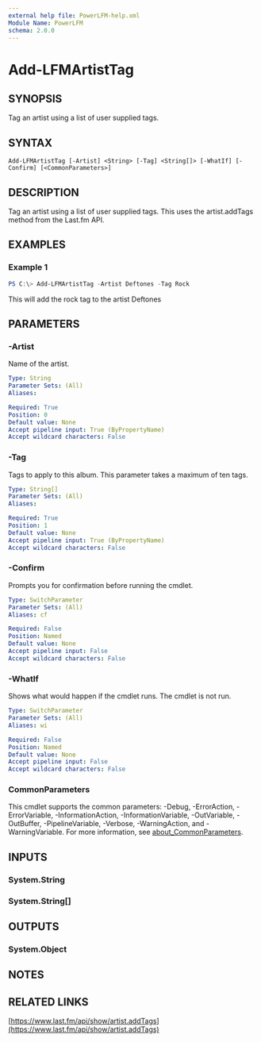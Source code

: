 ```yaml
---
external help file: PowerLFM-help.xml
Module Name: PowerLFM
schema: 2.0.0
---
```


# Add-LFMArtistTag

## SYNOPSIS
Tag an artist using a list of user supplied tags.

## SYNTAX

```
Add-LFMArtistTag [-Artist] <String> [-Tag] <String[]> [-WhatIf] [-Confirm] [<CommonParameters>]
```

## DESCRIPTION
Tag an artist using a list of user supplied tags. This uses the artist.addTags method from the Last.fm API.

## EXAMPLES

### Example 1
```powershell
PS C:\> Add-LFMArtistTag -Artist Deftones -Tag Rock
```

This will add the rock tag to the artist Deftones

## PARAMETERS

### -Artist
Name of the artist.

```yaml
Type: String
Parameter Sets: (All)
Aliases:

Required: True
Position: 0
Default value: None
Accept pipeline input: True (ByPropertyName)
Accept wildcard characters: False
```

### -Tag
Tags to apply to this album. This parameter takes a maximum of ten tags.

```yaml
Type: String[]
Parameter Sets: (All)
Aliases:

Required: True
Position: 1
Default value: None
Accept pipeline input: True (ByPropertyName)
Accept wildcard characters: False
```

### -Confirm
Prompts you for confirmation before running the cmdlet.

```yaml
Type: SwitchParameter
Parameter Sets: (All)
Aliases: cf

Required: False
Position: Named
Default value: None
Accept pipeline input: False
Accept wildcard characters: False
```

### -WhatIf
Shows what would happen if the cmdlet runs.
The cmdlet is not run.

```yaml
Type: SwitchParameter
Parameter Sets: (All)
Aliases: wi

Required: False
Position: Named
Default value: None
Accept pipeline input: False
Accept wildcard characters: False
```

### CommonParameters
This cmdlet supports the common parameters: -Debug, -ErrorAction, -ErrorVariable, -InformationAction, -InformationVariable, -OutVariable, -OutBuffer, -PipelineVariable, -Verbose, -WarningAction, and -WarningVariable. For more information, see [about_CommonParameters](http://go.microsoft.com/fwlink/?LinkID=113216).

## INPUTS

### System.String

### System.String[]

## OUTPUTS

### System.Object
## NOTES

## RELATED LINKS

[https://www.last.fm/api/show/artist.addTags](https://www.last.fm/api/show/artist.addTags)
